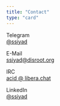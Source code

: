 ```yaml
---
title: "Contact"
type: "card"
---
```

Telegram  
[@ssiyad](https://t.me/ssiyad)

E-Mail  
[ssiyad@disroot.org](mailto:ssiyad.disroot.org)

IRC  
[acid @ libera.chat](https://libera.chat/)  
<!-- `(you should be registered to pm)` -->

LinkedIn  
[@ssiyad](https://www.linkedin.com/in/ssiyad/)
